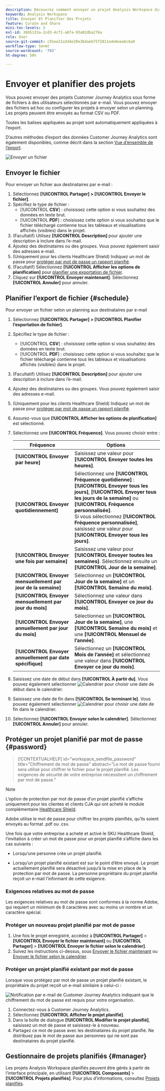```yaml
---
description: Découvrez comment envoyer un projet Analysis Workspace directement ou selon un planning de diffusion par e-mail.
keywords: Analysis Workspace
title: Envoyer Et Planifier Des Projets
feature: Curate and Share
mini-toc-levels: 3
exl-id: 36b5133a-2cd3-4cf1-a6fa-93a02dba276a
role: User
source-git-commit: c91ee21a3d4e20e3bdaeb75f2011ede6eee6cba0
workflow-type: tm+mt
source-wordcount: '793'
ht-degree: 50%

---
```


# Envoyer et planifier des projets

Vous pouvez envoyer des projets Customer Journey Analytics sous forme de fichiers à des utilisateurs sélectionnés par e-mail. Vous pouvez envoyer des fichiers ad hoc ou configurer les projets à envoyer selon un planning. Les projets peuvent être envoyés au format CSV ou PDF.

Toutes les balises appliquées au projet sont automatiquement appliquées à l’export.

D’autres méthodes d’export des données Customer Journey Analytics sont également disponibles, comme décrit dans la section [Vue d’ensemble de l’export](/help/analysis-workspace/export/export-project-overview.md).

![Envoyer un fichier](assets/send-file.png)

## Envoyer le fichier

Pour envoyer un fichier aux destinataires par e-mail :

1. Sélectionnez **[!UICONTROL Partager] > [!UICONTROL Envoyer le fichier]**.
1. Spécifiez le type de fichier :
   * [!UICONTROL **CSV**] : choisissez cette option si vous souhaitez des données en texte brut.
   * [!UICONTROL **PDF**] : choisissez cette option si vous souhaitez que le fichier téléchargé contienne tous les tableaux et visualisations affichés (visibles) dans le projet.
1. (Facultatif) Utilisez **[!UICONTROL Description]** pour ajouter une description à inclure dans l’e-mail.
1. Ajoutez des destinataires ou des groupes. Vous pouvez également saisir des adresses e-mail.
1. (Uniquement pour les clients Healthcare Shield) Indiquez un mot de passe pour [protéger par mot de passe un rapport planifié](#password-protect-a-new-scheduled-project).
1. (Facultatif) Sélectionnez **[!UICONTROL Afficher les options de planification]** pour [planifier une exportation de fichier](#schedule-file-export).
1. Cliquez sur **[!UICONTROL Envoyer maintenant]**. Sélectionnez **[!UICONTROL Annuler]** pour annuler.


## Planifier l’export de fichier {#schedule}

Pour envoyer un fichier selon un planning aux destinataires par e-mail

1. Sélectionnez **[!UICONTROL Partager] > [!UICONTROL Planifier l’exportation de fichier]**.
1. Spécifiez le type de fichier :
   * [!UICONTROL **CSV**] : choisissez cette option si vous souhaitez des données en texte brut.
   * [!UICONTROL **PDF**] : choisissez cette option si vous souhaitez que le fichier téléchargé contienne tous les tableaux et visualisations affichés (visibles) dans le projet.
1. (Facultatif) Utilisez **[!UICONTROL Description]** pour ajouter une description à inclure dans l’e-mail.
1. Ajoutez des destinataires ou des groupes. Vous pouvez également saisir des adresses e-mail.
1. (Uniquement pour les clients Healthcare Shield) Indiquez un mot de passe pour [protéger par mot de passe un rapport planifié](#password-protect-a-new-scheduled-project).
1. Assurez-vous que **[!UICONTROL Afficher les options de planification]** est sélectionné.
1. Sélectionnez une **[!UICONTROL Fréquence]**. Vous pouvez choisir entre :

   | Fréquence | Options |
   |---|---|
   | **[!UICONTROL Envoyer par heure]** | Saisissez une valeur pour **[!UICONTROL Envoyer toutes les heures]**. |
   | **[!UICONTROL Envoyer quotidiennement]** | Sélectionnez une **[!UICONTROL Fréquence quotidienne]** : **[!UICONTROL Envoyer tous les jours]**, **[!UICONTROL Envoyer tous les jours de la semaine]** ou **[!UICONTROL Fréquence personnalisée]**.<br/>Si vous sélectionnez **[!UICONTROL Fréquence personnalisée]**, saisissez une valeur pour **[!UICONTROL Envoyer tous les jours]**. |
   | **[!UICONTROL Envoyer une fois par semaine]** | Saisissez une valeur pour **[!UICONTROL Envoyer toutes les semaines]**. Sélectionnez ensuite un **[!UICONTROL Jour de la semaine]**. |
   | **[!UICONTROL Envoyer mensuellement par jour de la semaine]** | Sélectionnez un **[!UICONTROL Jour de la semaine]** et un **[!UICONTROL Semaine du mois]**. |
   | **[!UICONTROL Envoyer mensuellement par jour du mois]** | Sélectionnez une valeur dans **[!UICONTROL Envoyer ce jour du mois]**. |
   | **[!UICONTROL Envoyer annuellement par jour du mois]** | Sélectionnez un **[!UICONTROL Jour de la semaine]**, une **[!UICONTROL Semaine du mois]** et une **[!UICONTROL Mensuel de l’année]**. |
   | **[!UICONTROL Envoyer annuellement par date spécifique]** | Sélectionnez un **[!UICONTROL Mois de l’année]** et sélectionnez une valeur dans **[!UICONTROL Envoyer ce jour du mois]**. |

1. Saisissez une date de début dans **[!UICONTROL À partir du]**. Vous pouvez également sélectionner ![Calendrier](/help/assets/icons/Calendar.svg) pour choisir une date de début dans le calendrier.

1. Saisissez une date de fin dans **[!UICONTROL Se terminant le]**. Vous pouvez également sélectionner ![Calendrier](/help/assets/icons/Calendar.svg) pour choisir une date de fin dans le calendrier.
1. Sélectionnez **[!UICONTROL Envoyer selon le calendrier]**. Sélectionnez **[!UICONTROL Annuler]** pour annuler.


## Protéger un projet planifié par mot de passe {#password}

<!-- markdownlint-disable MD034 -->

>[!CONTEXTUALHELP]
>id="workspace_sendfile_password"
>title="Chiffrement de mot de passe"
>abstract="Le mot de passe fourni sera utilisé pour chiffrer le fichier pour le projet planifié. Les exigences de sécurité de votre entreprise nécessitent un chiffrement par mot de passe."

<!-- markdownlint-enable MD034 -->


>[!NOTE]
>
>L’option de protection par mot de passe d’un projet planifié s’affiche uniquement pour les clientes et clients CJA qui ont acheté le module complémentaire [Healthcare Shield](https://business.adobe.com/solutions/industries/healthcare.html).

Adobe utilise le mot de passe pour chiffrer les projets planifiés, qu’ils soient envoyés au format .pdf ou .csv.

Une fois que votre entreprise a acheté et activé le SKU Healthcare Shield, l’invitation à créer un mot de passe pour un projet planifié s’affiche dans les cas suivants :

* Lorsqu’une personne crée un projet planifié.

* Lorsqu’un projet planifié existant est sur le point d’être envoyé. Le projet actuellement planifié sera désactivé jusqu’à la mise en place de la protection par mot de passe. La personne propriétaire du projet planifié reçoit un e-mail l’informant de cette exigence.

### Exigences relatives au mot de passe

Les exigences relatives au mot de passe sont conformes à la norme Adobe, qui requiert un minimum de 8 caractères avec au moins un nombre et un caractère spécial.

### Protéger un nouveau projet planifié par mot de passe

1. Une fois le projet enregistré, accédez à **[!UICONTROL Partager]** > **[!UICONTROL Envoyer le fichier maintenant]** ou **[!UICONTROL Partager]** > **[!UICONTROL Envoyer le fichier selon le calendrier]**.
1. Suivez les instructions ci-dessus, sous [Envoyer le fichier maintenant](https://experienceleague.adobe.com/docs/analytics-platform/using/cja-workspace/export/t-schedule-report.html#now) ou [Envoyer le fichier selon le calendrier](https://experienceleague.adobe.com/docs/analytics-platform/using/cja-workspace/export/t-schedule-report.html#schedule).

### Protéger un projet planifié existant par mot de passe

Lorsque vous protégez par mot de passe un projet planifié existant, le propriétaire du projet reçoit un e-mail similaire à celui-ci :

![Notification par e-mail de Customer Journey Analytics indiquant que le chiffrement du mot de passe est requis pour votre organisation.](assets/email-password.png)

1. Connectez-vous à Customer Journey Analytics.
1. Sélectionnez **[!UICONTROL Afficher le projet planifié]**.
1. Dans la boîte de dialogue **[!UICONTROL Modifier le projet planifié]**, saisissez un mot de passe et saisissez-le à nouveau.
1. Partagez ce mot de passe avec les destinataires du projet planifié. Ne distribuez pas le mot de passe aux personnes qui ne sont pas destinataires du projet planifié.



## Gestionnaire de projets planifiés {#manager}

Les projets Analysis Workspace planifiés peuvent être gérés à partir de l’interface principale, en utilisant **[!UICONTROL Composants]** > **[!UICONTROL Projets planifiés]**. Pour plus d’informations, consultez [Projets planifiés](/help/components/scheduled-projects-manager.md).
